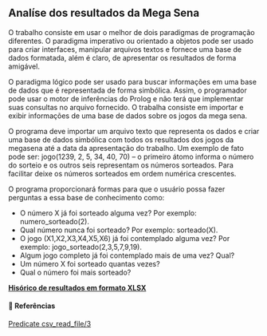 ## Analíse dos resultados da Mega Sena

O trabalho consiste em usar o melhor de dois paradigmas de programação diferentes. O paradigma imperativo ou orientado a objetos pode ser usado para criar interfaces, manipular arquivos textos e fornece uma base de dados formatada, além é claro, de apresentar os resultados de forma amigável. 

O paradigma lógico pode ser usado para buscar informações em uma base de dados que é representada de forma simbólica. Assim, o programador pode usar o motor de inferências do Prolog e não terá que implementar suas consultas no arquivo fornecido. O trabalha consiste em importar e exibir informações de uma base de dados sobre os jogos da mega sena. 

O programa deve importar um arquivo texto que representa os dados e criar uma base de dados simbólica com todos os resultados dos jogos da megasena até a data da apresentação do trabalho. Um exemplo de fato pode
ser: jogo(1239, 2, 5, 34, 40, 70) – o primeiro átomo informa o número do sorteio e os outros seis representam os números sorteados. Para facilitar deixe os números sorteados em ordem numérica crescentes.

O programa proporcionará formas para que o usuário possa fazer perguntas a essa base de conhecimento como:
- O número X já foi sorteado alguma vez? Por exemplo: numero_sorteado(2).
- Qual número nunca foi sorteado? Por exemplo: sorteado(X).
- O jogo (X1,X2,X3,X4,X5,X6) já foi contemplado alguma vez? Por exemplo: jogo_sorteado(2,3,5,7,9,19).
- Algum jogo completo já foi contemplado mais de uma vez? Qual?
- Um número X foi sorteado quantas vezes?
- Qual o número foi mais sorteado?




**[Hisórico de resultados em formato XLSX](https://redeloteria.com.br/mega-sena/todos-os-resultados-da-mega-sena/29275)**

#### :link: Referências
[Predicate csv_read_file/3](https://www.swi-prolog.org/pldoc/man?predicate=csv_read_file/3)
